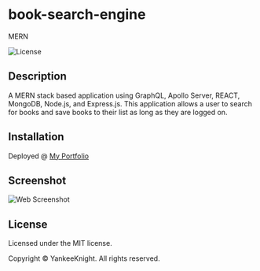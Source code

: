 # book-search-engine
MERN

![License](https://img.shields.io/badge/license-MIT-blue.svg)

## Description
A MERN stack based application using GraphQL, Apollo Server, REACT, MongoDB, Node.js, and Express.js. This application allows a user to search for books and save books to their list as long as they are logged on. 

## Installation
Deployed @ [My Portfolio](https://yankeeknight.github.io/Portfolio-2.0/#projects)


## Screenshot
![Web Screenshot](../book-search-engine/book-search/public/screenshot.png)


## License

Licensed under the MIT license.

Copyright © YankeeKnight. All rights reserved.